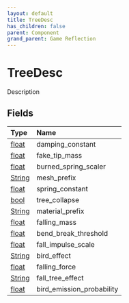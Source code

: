 ```yaml
---
layout: default
title: TreeDesc
has_children: false
parent: Component
grand_parent: Game Reflection
---
```

# TreeDesc
Description 

## Fields

| Type | Name |
|:----------|:--------------|
| [float](/riftbreaker-wiki/docs/game-reflection/components/float/) | damping_constant |
| [float](/riftbreaker-wiki/docs/game-reflection/components/float/) | fake_tip_mass |
| [float](/riftbreaker-wiki/docs/game-reflection/components/float/) | burned_spring_scaler |
| [String](/riftbreaker-wiki/docs/game-reflection/components/string/) | mesh_prefix |
| [float](/riftbreaker-wiki/docs/game-reflection/components/float/) | spring_constant |
| [bool](/riftbreaker-wiki/docs/game-reflection/components/bool/) | tree_collapse |
| [String](/riftbreaker-wiki/docs/game-reflection/components/string/) | material_prefix |
| [float](/riftbreaker-wiki/docs/game-reflection/components/float/) | falling_mass |
| [float](/riftbreaker-wiki/docs/game-reflection/components/float/) | bend_break_threshold |
| [float](/riftbreaker-wiki/docs/game-reflection/components/float/) | fall_impulse_scale |
| [String](/riftbreaker-wiki/docs/game-reflection/components/string/) | bird_effect |
| [float](/riftbreaker-wiki/docs/game-reflection/components/float/) | falling_force |
| [String](/riftbreaker-wiki/docs/game-reflection/components/string/) | fall_tree_effect |
| [float](/riftbreaker-wiki/docs/game-reflection/components/float/) | bird_emission_probability |

